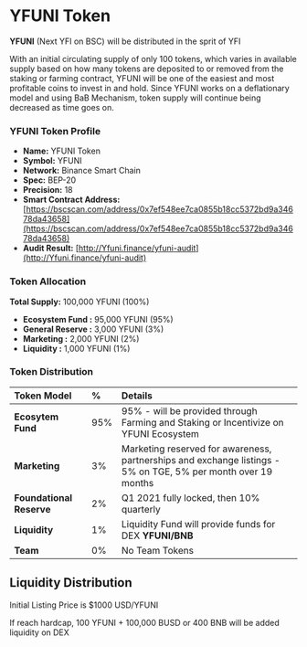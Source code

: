 # YFUNI Token

**YFUNI** \(Next YFI on BSC\) will be distributed in the sprit of YFI

With an initial circulating supply of only 100 tokens, which varies in available supply based on how many tokens are deposited to or removed from the staking or farming contract, YFUNI will be one of the easiest and most profitable coins to invest in and hold. Since YFUNI works on a deflationary model and using BaB Mechanism, token supply will continue being decreased as time goes on.

### YFUNI Token Profile

* **Name:** YFUNI Token
* **Symbol:** YFUNI
* **Network:** Binance Smart Chain
* **Spec:** BEP-20
* **Precision:** 18
* **Smart Contract Address:** [https://bscscan.com/address/0x7ef548ee7ca0855b18cc5372bd9a34678da43658](https://bscscan.com/address/0x7ef548ee7ca0855b18cc5372bd9a34678da43658)
* **Audit Result:** [http://Yfuni.finance/yfuni-audit](http://Yfuni.finance/yfuni-audit)

### Token Allocation

**Total Supply:** 100,000 YFUNI \(100%\) 

* **Ecosystem Fund :** 95,000 YFUNI \(95%\)
* **General Reserve :** 3,000 YFUNI \(3%\)
* **Marketing :** 2,000 YFUNI \(2%\)
* **Liquidity :** 1,000 YFUNI \(1%\)

### Token Distribution

| Token Model | % | Details |
| :--- | :--- | :--- |
| **Ecosytem Fund** | 95% | 95% - will be provided through Farming and Staking or Incentivize on YFUNI Ecosystem |
| **Marketing** | 3% | Marketing reserved for awareness, partnerships and exchange listings - 5% on TGE, 5% per month over 19 months |
| **Foundational Reserve** | 2% | Q1 2021 fully locked, then 10% quarterly |
| **Liquidity** | 1% | Liquidity Fund will provide funds for DEX **YFUNI/BNB** |
| **Team** | 0% | No Team Tokens |

## Liquidity Distribution

Initial Listing Price is $1000 USD/YFUNI

If reach hardcap, 100 YFUNI + 100,000 BUSD or 400 BNB will be added liquidity on DEX

### 



